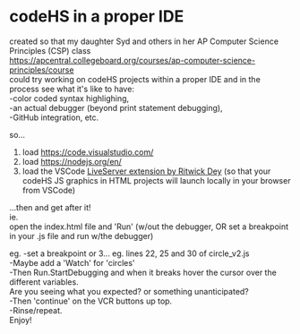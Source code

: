 # codeHS in a proper IDE

created so that my daughter Syd and others in her AP Computer Science Principles (CSP) class  
https://apcentral.collegeboard.org/courses/ap-computer-science-principles/course  
could try working on codeHS projects within a proper IDE and in the process see what it's like to have:  
-color coded syntax highlighing,  
-an actual debugger (beyond print statement debugging),  
-GitHub integration, etc.

so...

1. load https://code.visualstudio.com/
2. load https://nodejs.org/en/
3. load the VSCode [LiveServer extension by Ritwick Dey](vscode:extension/ritwickdey.LiveServer) (so that your codeHS JS graphics in HTML projects will launch locally in your browser from VSCode)

...then and get after it!  
ie.  
open the index.html file and 'Run' (w/out the debugger, OR set a breakpoint in your .js file and run w/the debugger)

eg.
-set a breakpoint or 3... eg. lines 22, 25 and 30 of circle_v2.js  
-Maybe add a 'Watch' for 'circles'  
-Then Run.StartDebugging and when it breaks hover the cursor over the different variables.  
Are you seeing what you expected? or something unanticipated?  
-Then 'continue' on the VCR buttons up top.  
-Rinse/repeat.  
Enjoy!
